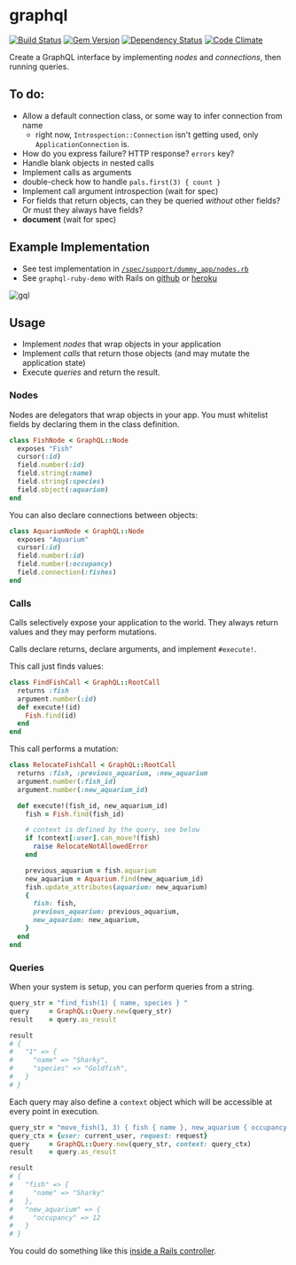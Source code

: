 # graphql

[![Build Status](https://travis-ci.org/rmosolgo/graphql-ruby.svg?branch=master)](https://travis-ci.org/rmosolgo/graphql-ruby)
[![Gem Version](https://badge.fury.io/rb/graphql.svg)](https://rubygems.org/gems/graphql)
[![Dependency Status](https://gemnasium.com/rmosolgo/graphql-ruby.svg)](https://gemnasium.com/rmosolgo/graphql-ruby)
[![Code Climate](https://codeclimate.com/github/rmosolgo/graphql-ruby/badges/gpa.svg)](https://codeclimate.com/github/rmosolgo/graphql-ruby)

Create a GraphQL interface by implementing _nodes_ and _connections_, then running queries.

## To do:


- Allow a default connection class, or some way to infer connection from name
  - right now, `Introspection::Connection` isn't getting used, only `ApplicationConnection` is.
- How do you express failure? HTTP response? `errors` key?
- Handle blank objects in nested calls
- Implement calls as arguments
- double-check how to handle `pals.first(3) { count }`
- Implement call argument introspection (wait for spec)
- For fields that return objects, can they be queried _without_ other fields? Or must they always have fields?
- __document__ (wait for spec)

## Example Implementation

- See test implementation in [`/spec/support/dummy_app/nodes.rb`](https://github.com/rmosolgo/graphql/blob/master/spec/support/nodes.rb)
- See `graphql-ruby-demo` with Rails on [github](https://github.com/rmosolgo/graphql-ruby-demo) or [heroku](http://graphql-ruby-demo.herokuapp.com/)

![gql](https://cloud.githubusercontent.com/assets/2231765/6217972/5d24edda-b5ce-11e4-9e07-3548304af862.png)


## Usage

- Implement _nodes_ that wrap objects in your application
- Implement _calls_ that return those objects (and may mutate the application state)
- Execute _queries_ and return the result.

### Nodes

Nodes are delegators that wrap objects in your app. You must whitelist fields by declaring them in the class definition.


```ruby
class FishNode < GraphQL::Node
  exposes "Fish"
  cursor(:id)
  field.number(:id)
  field.string(:name)
  field.string(:species)
  field.object(:aquarium)
end
```

You can also declare connections between objects:

```ruby
class AquariumNode < GraphQL::Node
  exposes "Aquarium"
  cursor(:id)
  field.number(:id)
  field.number(:occupancy)
  field.connection(:fishes)
end
```

### Calls

Calls selectively expose your application to the world. They always return values and they may perform mutations.

Calls declare returns, declare arguments, and implement `#execute!`.

This call just finds values:

```ruby
class FindFishCall < GraphQL::RootCall
  returns :fish
  argument.number(:id)
  def execute!(id)
    Fish.find(id)
  end
end
```

This call performs a mutation:

```ruby
class RelocateFishCall < GraphQL::RootCall
  returns :fish, :previous_aquarium, :new_aquarium
  argument.number(:fish_id)
  argument.number(:new_aquarium_id)

  def execute!(fish_id, new_aquarium_id)
    fish = Fish.find(fish_id)

    # context is defined by the query, see below
    if !context[:user].can_move?(fish)
      raise RelocateNotAllowedError
    end

    previous_aquarium = fish.aquarium
    new_aquarium = Aquarium.find(new_aquarium_id)
    fish.update_attributes(aquarium: new_aquarium)
    {
      fish: fish,
      previous_aquarium: previous_aquarium,
      new_aquarium: new_aquarium,
    }
  end
end
```

### Queries

When your system is setup, you can perform queries from a string.

```ruby
query_str = "find_fish(1) { name, species } "
query     = GraphQL::Query.new(query_str)
result    = query.as_result

result
# {
#   "1" => {
#     "name" => "Sharky",
#     "species" => "Goldfish",
#   }
# }
```

Each query may also define a `context` object which will be accessible at every point in execution.

```ruby
query_str = "move_fish(1, 3) { fish { name }, new_aquarium { occupancy } }"
query_ctx = {user: current_user, request: request}
query     = GraphQL::Query.new(query_str, context: query_ctx)
result    = query.as_result

result
# {
#   "fish" => {
#     "name" => "Sharky"
#   },
#   "new_aquarium" => {
#     "occupancy" => 12
#   }
# }
```

You could do something like this [inside a Rails controller](https://github.com/rmosolgo/graphql-ruby-demo/blob/master/app/controllers/queries_controller.rb#L5).
